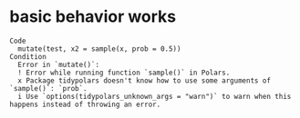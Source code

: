 # basic behavior works

    Code
      mutate(test, x2 = sample(x, prob = 0.5))
    Condition
      Error in `mutate()`:
      ! Error while running function `sample()` in Polars.
      x Package tidypolars doesn't know how to use some arguments of `sample()`: `prob`.
      i Use `options(tidypolars_unknown_args = "warn")` to warn when this happens instead of throwing an error.

